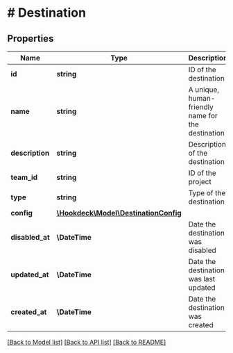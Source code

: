 # # Destination

## Properties

Name | Type | Description | Notes
------------ | ------------- | ------------- | -------------
**id** | **string** | ID of the destination |
**name** | **string** | A unique, human-friendly name for the destination |
**description** | **string** | Description of the destination | [optional]
**team_id** | **string** | ID of the project |
**type** | **string** | Type of the destination |
**config** | [**\Hookdeck\Model\DestinationConfig**](DestinationConfig.md) |  | [optional]
**disabled_at** | **\DateTime** | Date the destination was disabled |
**updated_at** | **\DateTime** | Date the destination was last updated |
**created_at** | **\DateTime** | Date the destination was created |

[[Back to Model list]](../../README.md#models) [[Back to API list]](../../README.md#endpoints) [[Back to README]](../../README.md)
